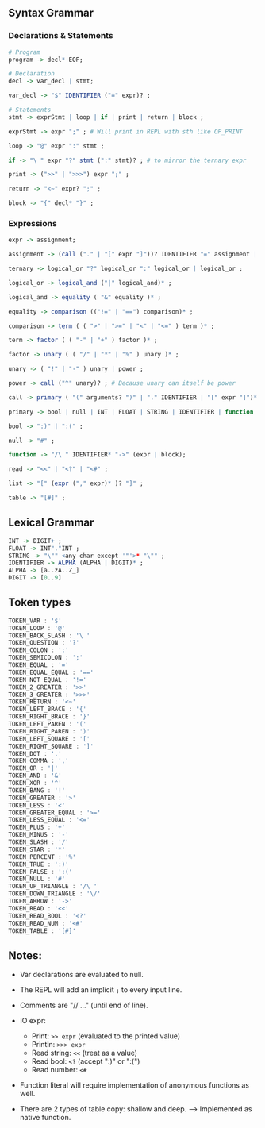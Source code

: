 ## Syntax Grammar

### Declarations & Statements

```r
# Program
program -> decl* EOF;

# Declaration
decl -> var_decl | stmt;

var_decl -> "$" IDENTIFIER ("=" expr)? ;

# Statements
stmt -> exprStmt | loop | if | print | return | block ;

exprStmt -> expr ";" ; # Will print in REPL with sth like OP_PRINT

loop -> "@" expr ":" stmt ;

if -> "\ " expr "?" stmt (":" stmt)? ; # to mirror the ternary expr

print -> (">>" | ">>>") expr ";" ;

return -> "<~" expr? ";" ;

block -> "{" decl* "}" ;
```

### Expressions

```r
expr -> assignment;

assignment -> (call ("." | "[" expr "]"))? IDENTIFIER "=" assignment | ternary ;

ternary -> logical_or "?" logical_or ":" logical_or | logical_or ;

logical_or -> logical_and ("|" logical_and)* ;

logical_and -> equality ( "&" equality )* ;

equality -> comparison (("!=" | "==") comparison)* ;

comparison -> term ( ( ">" | ">=" | "<" | "<=" ) term )* ;

term -> factor ( ( "-" | "+" ) factor )* ;

factor -> unary ( ( "/" | "*" | "%" ) unary )* ;

unary -> ( "!" | "-" ) unary | power ;

power -> call ("^" unary)? ; # Because unary can itself be power

call -> primary ( "(" arguments? ")" | "." IDENTIFIER | "[" expr "]")* ;

primary -> bool | null | INT | FLOAT | STRING | IDENTIFIER | function | "(" expr ")" | read | "\/" | list | table ;

bool -> ":)" | ":(" ;

null -> "#" ;

function -> "/\ " IDENTIFIER* "->" (expr | block);

read -> "<<" | "<?" | "<#" ;

list -> "[" (expr ("," expr)* )? "]" ;

table -> "[#]" ;
```

## Lexical Grammar

```r
INT -> DIGIT+ ;
FLOAT -> INT"."INT ;
STRING -> "\"" <any char except '"'>* "\"" ;
IDENTIFIER -> ALPHA (ALPHA | DIGIT)* ;
ALPHA -> [a..zA..Z_]
DIGIT -> [0..9]
```

## Token types

```js
TOKEN_VAR : '$'
TOKEN_LOOP : '@'
TOKEN_BACK_SLASH : '\ '
TOKEN_QUESTION : '?'
TOKEN_COLON : ':'
TOKEN_SEMICOLON : ';'
TOKEN_EQUAL : '='
TOKEN_EQUAL_EQUAL : '=='
TOKEN_NOT_EQUAL : '!='
TOKEN_2_GREATER : '>>'
TOKEN_3_GREATER : '>>>'
TOKEN_RETURN : '<~'
TOKEN_LEFT_BRACE : '{'
TOKEN_RIGHT_BRACE : '}'
TOKEN_LEFT_PAREN : '('
TOKEN_RIGHT_PAREN : ')'
TOKEN_LEFT_SQUARE : '['
TOKEN_RIGHT_SQUARE : ']'
TOKEN_DOT : '.'
TOKEN_COMMA : ','
TOKEN_OR : '|'
TOKEN_AND : '&'
TOKEN_XOR : '^'
TOKEN_BANG : '!'
TOKEN_GREATER : '>'
TOKEN_LESS : '<'
TOKEN_GREATER_EQUAL : '>='
TOKEN_LESS_EQUAL : '<='
TOKEN_PLUS : '+'
TOKEN_MINUS : '-'
TOKEN_SLASH : '/'
TOKEN_STAR : '*'
TOKEN_PERCENT : '%'
TOKEN_TRUE : ':)'
TOKEN_FALSE : ':('
TOKEN_NULL : '#'
TOKEN_UP_TRIANGLE : '/\ '
TOKEN_DOWN_TRIANGLE : '\/'
TOKEN_ARROW : '->'
TOKEN_READ : '<<'
TOKEN_READ_BOOL : '<?'
TOKEN_READ_NUM : '<#'
TOKEN_TABLE : '[#]'
```

## Notes:

- Var declarations are evaluated to null.

- The REPL will add an implicit `;` to every input line.

- Comments are "// ..." (until end of line).

- IO expr:
  + Print: `>> expr` (evaluated to the printed value)
  + Println: `>>> expr`
  + Read string: `<<` (treat as a value)
  + Read bool: `<?` (accept ":)" or ":(")
  + Read number: `<#`

- Function literal will require implementation of anonymous functions as well.

- There are 2 types of table copy: shallow and deep. --> Implemented as native function.